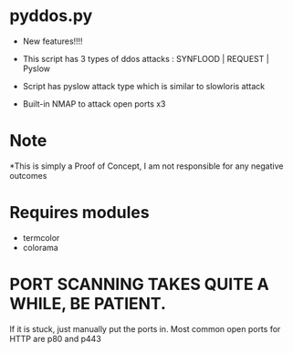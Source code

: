 

# pyddos.py

* New features!!!!
* This script has 3 types of ddos attacks : SYNFLOOD | REQUEST | Pyslow
* Script has pyslow attack type which is similar to slowloris attack

* Built-in NMAP to attack open ports x3

# Note
*This is simply a Proof of Concept, I am not responsible for any negative outcomes

# Requires modules
* termcolor
* colorama

# PORT SCANNING TAKES QUITE A WHILE, BE PATIENT. 
If it is stuck, just manually put the ports in. Most common open ports for HTTP are p80 and p443

